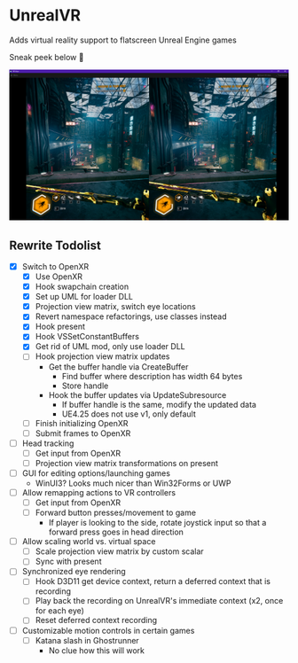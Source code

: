 # UnrealVR

Adds virtual reality support to flatscreen Unreal Engine games

Sneak peek below 👀

![](preview.png)

## Rewrite Todolist

- [x] Switch to OpenXR
  - [x] Use OpenXR
  - [x] Hook swapchain creation
  - [x] Set up UML for loader DLL
  - [x] Projection view matrix, switch eye locations
  - [x] Revert namespace refactorings, use classes instead
  - [x] Hook present
  - [x] Hook VSSetConstantBuffers
  - [x] Get rid of UML mod, only use loader DLL
  - [ ] Hook projection view matrix updates
    - Get the buffer handle via CreateBuffer
      - Find buffer where description has width 64 bytes
      - Store handle
    - Hook the buffer updates via UpdateSubresource
      - If buffer handle is the same, modify the updated data
      - UE4.25 does not use v1, only default
  - [ ] Finish initializing OpenXR
  - [ ] Submit frames to OpenXR
- [ ] Head tracking
  - [ ] Get input from OpenXR
  - [ ] Projection view matrix transformations on present
- [ ] GUI for editing options/launching games
  - WinUI3? Looks much nicer than Win32Forms or UWP
- [ ] Allow remapping actions to VR controllers
  - [ ] Get input from OpenXR
  - [ ] Forward button presses/movement to game
    - If player is looking to the side, rotate joystick input so that a forward press goes in head direction
- [ ] Allow scaling world vs. virtual space
  - [ ] Scale projection view matrix by custom scalar
  - [ ] Sync with present
- [ ] Synchronized eye rendering
  - [ ] Hook D3D11 get device context, return a deferred context that is recording
  - [ ] Play back the recording on UnrealVR's immediate context (x2, once for each eye)
  - [ ] Reset deferred context recording
- [ ] Customizable motion controls in certain games
  - [ ] Katana slash in Ghostrunner
    - No clue how this will work
